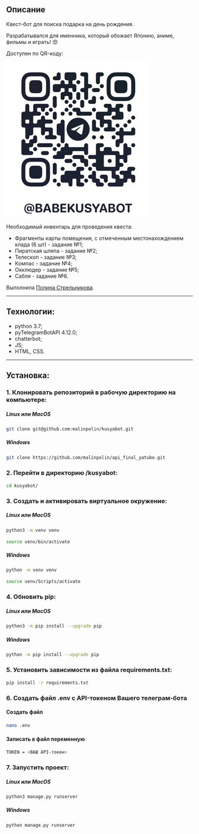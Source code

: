 ## Описание

Квест-бот для поиска подарка на день рождения.

Разрабатывался для именника, который обожает Японию, аниме, фильмы и играть! :heart_eyes:

Доступен по QR-коду:

![Image alt](https://github.com/malinpolin/kusyabot/blob/main/images/qr.png)

Необходимый инвентарь для проведения квеста: 
- Фрагменты карты помещения, с отмеченным местонахождением клада (6 шт) - задание №1;
- Пиратская шляпа - задание №2;
- Телескоп  - задание №3;
- Компас - задание №4;
- Окклюдер - задание №5;
- Сабля - задание №6.


Выполнила [Полина Стрельникова](https://https://github.com/malinpolin).
_____________________________________________________________________________________________________________________________________
## Технологии:
- python 3.7;
- pyTelegramBotAPI 4.12.0;
- chatterbot;
- JS;
- HTML, CSS.
_____________________________________________________________________________________________________________________________________
## Установка:

### 1. Клонировать репозиторий в рабочую директорию на компьютере:

##### Linux или MacOS
```bash
git clone git@github.com:malinpolin/kusyabot.git
```
##### Windows
```bash
git clone https://github.com/malinpolin/api_final_yatube.git
```

### 2. Перейти в директорию /kusyabot: 

```bash
cd kusyabot/
```

### 3. Cоздать и активировать виртуальное окружение: 

##### Linux или MacOS
```bash
python3 -m venv venv
```
```bash
source venv/bin/activate
```
##### Windows
```bash
python -m venv venv
```
```bash
source venv/Scripts/activate
```

### 4. Обновить pip:
##### Linux или MacOS
```bash
python3 -m pip install --upgrade pip
```
##### Windows
```bash
python -m pip install --upgrade pip
```

### 5. Установить зависимости из файла requirements.txt:

```bash
pip install -r requirements.txt
```

### 6. Создать файл .env с API-токеном Вашего телеграм-бота
#### Создать файл
```bash
nano .env
```
#### Записать в файл переменную
```bash
TOKEN = <ВАШ API-токен>
```

### 7. Запустить проект:
##### Linux или MacOS
```bash
python3 manage.py runserver
```
##### Windows
```bash
python manage.py runserver
```
